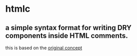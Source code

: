 # htmlc 

## a simple syntax format for writing DRY components inside HTML comments.

this is based on the [original concept](https://github.com/abschill/html-chunk-loader)